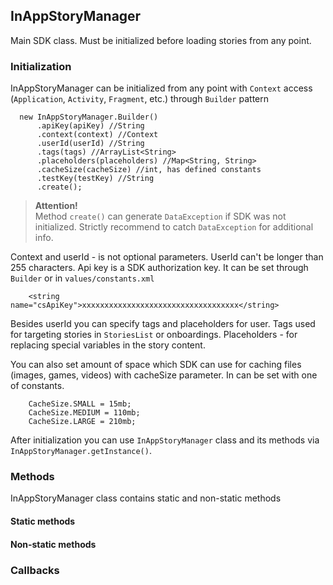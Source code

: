 ## InAppStoryManager
Main SDK class. Must be initialized before loading stories from any point.

### Initialization

InAppStoryManager can be initialized from any point with `Context` access (`Application`, `Activity`, `Fragment`, etc.) through `Builder` pattern
```
  new InAppStoryManager.Builder()
      .apiKey(apiKey) //String
      .context(context) //Context
      .userId(userId) //String
      .tags(tags) //ArrayList<String>
      .placeholders(placeholders) //Map<String, String>
      .cacheSize(cacheSize) //int, has defined constants
      .testKey(testKey) //String
      .create();
```

>**Attention!**  
>Method `create()` can generate `DataException` if SDK was not initialized. Strictly recommend to catch `DataException` for additional info.

Context and userId - is not optional parameters. UserId can't be longer than 255 characters. Api key is a SDK authorization key. It can be set through `Builder` or in `values/constants.xml`
```
	<string name="csApiKey">xxxxxxxxxxxxxxxxxxxxxxxxxxxxxxxxxxx</string>
```
Besides userId you can specify tags and placeholders for user. Tags used for targeting stories in `StoriesList` or onboardings. Placeholders - for replacing special variables in the story content.

You can also set amount of space which SDK can use for caching files (images, games, videos) with cacheSize parameter. In can be set with one of constants.
```
	CacheSize.SMALL = 15mb; 
	CacheSize.MEDIUM = 110mb; 
	CacheSize.LARGE = 210mb;
```

After initialization you can use `InAppStoryManager` class and its methods via `InAppStoryManager.getInstance()`.

### Methods

InAppStoryManager class contains static and non-static methods

#### Static methods

#### Non-static methods

### Callbacks
